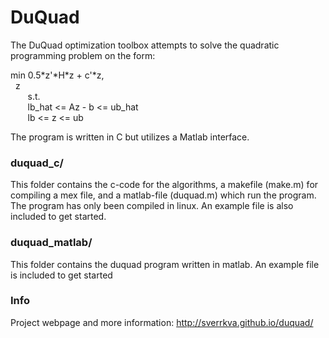 DuQuad
======

The DuQuad optimization toolbox attempts to solve the quadratic programming problem on the form:

min 0.5\*z'\*H\*z + c'\*z,  
&nbsp;&nbsp;z  
&nbsp;&nbsp;&nbsp;&nbsp;&nbsp;&nbsp;&nbsp;s.t.  
&nbsp;&nbsp;&nbsp;&nbsp;&nbsp;&nbsp;&nbsp;lb_hat <= Az - b <= ub_hat   
&nbsp;&nbsp;&nbsp;&nbsp;&nbsp;&nbsp;&nbsp;lb <= z <= ub  

The program is written in C but utilizes a Matlab interface. 

### duquad_c/
This folder contains  the c-code for the algorithms, a makefile (make.m) for compiling a mex file, and a matlab-file (duquad.m) which run the program. The program has only been compiled in linux. An example file is also included to get started. 

### duquad_matlab/
This folder contains the duquad program written in matlab. An example file is included to get started

### Info
Project webpage and more information:
http://sverrkva.github.io/duquad/

